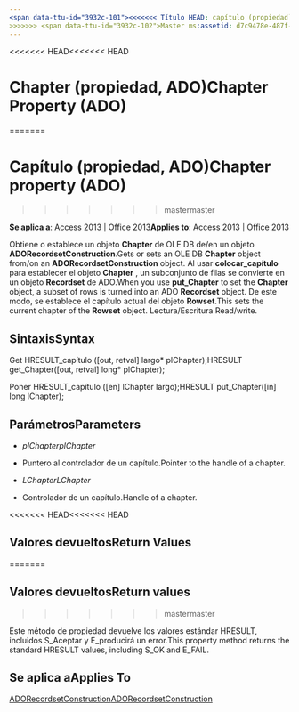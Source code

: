 ```yaml
---
<span data-ttu-id="3932c-101"><<<<<<< Título HEAD: capítulo (propiedad) (ADO) TOCTitle: capítulo (propiedad) (ADO) === título: capítulo (propiedad, ADO) TOCTitle: capítulo (propiedad, ADO)</span><span class="sxs-lookup"><span data-stu-id="3932c-101"><<<<<<< HEAD title: Chapter Property (ADO) TOCTitle: Chapter Property (ADO) ======= title: Chapter property (ADO) TOCTitle: Chapter property (ADO)</span></span>
>>>>>>> <span data-ttu-id="3932c-102">Master ms:assetid: d7c9478e-487f-7023-1dd8-5313433dbc5e ms:mtpsurl: https://msdn.microsoft.com/library/JJ250085(v=office.15) ms:contentKeyID: ms.date 48548014: 18/09/2015 mtps_version: Office.15</span><span class="sxs-lookup"><span data-stu-id="3932c-102">master ms:assetid: d7c9478e-487f-7023-1dd8-5313433dbc5e ms:mtpsurl: https://msdn.microsoft.com/library/JJ250085(v=office.15) ms:contentKeyID: 48548014 ms.date: 09/18/2015 mtps_version: v=office.15</span></span>
---
```


<span data-ttu-id="3932c-103"><<<<<<< HEAD</span><span class="sxs-lookup"><span data-stu-id="3932c-103"><<<<<<< HEAD</span></span>
# <a name="chapter-property-ado"></a><span data-ttu-id="3932c-104">Chapter (propiedad, ADO)</span><span class="sxs-lookup"><span data-stu-id="3932c-104">Chapter Property (ADO)</span></span>
=======
# <a name="chapter-property-ado"></a><span data-ttu-id="3932c-105">Capítulo (propiedad, ADO)</span><span class="sxs-lookup"><span data-stu-id="3932c-105">Chapter property (ADO)</span></span>
>>>>>>> <span data-ttu-id="3932c-106">master</span><span class="sxs-lookup"><span data-stu-id="3932c-106">master</span></span>


<span data-ttu-id="3932c-107">**Se aplica a**: Access 2013 | Office 2013</span><span class="sxs-lookup"><span data-stu-id="3932c-107">**Applies to**: Access 2013 | Office 2013</span></span>
 

<span data-ttu-id="3932c-108">Obtiene o establece un objeto **Chapter** de OLE DB de/en un objeto **ADORecordsetConstruction**.</span><span class="sxs-lookup"><span data-stu-id="3932c-108">Gets or sets an OLE DB **Chapter** object from/on an **ADORecordsetConstruction** object.</span></span> <span data-ttu-id="3932c-109">Al usar **colocar\_capítulo** para establecer el objeto **Chapter** , un subconjunto de filas se convierte en un objeto **Recordset** de ADO.</span><span class="sxs-lookup"><span data-stu-id="3932c-109">When you use **put\_Chapter** to set the **Chapter** object, a subset of rows is turned into an ADO **Recordset** object.</span></span> <span data-ttu-id="3932c-110">De este modo, se establece el capítulo actual del objeto **Rowset**.</span><span class="sxs-lookup"><span data-stu-id="3932c-110">This sets the current chapter of the **Rowset** object.</span></span> <span data-ttu-id="3932c-111">Lectura/Escritura.</span><span class="sxs-lookup"><span data-stu-id="3932c-111">Read/write.</span></span>

## <a name="syntax"></a><span data-ttu-id="3932c-112">Sintaxis</span><span class="sxs-lookup"><span data-stu-id="3932c-112">Syntax</span></span>

<span data-ttu-id="3932c-113">Get HRESULT\_capítulo (\[out, retval\] largo\* plChapter);</span><span class="sxs-lookup"><span data-stu-id="3932c-113">HRESULT get\_Chapter(\[out, retval\] long\* plChapter);</span></span>

<span data-ttu-id="3932c-114">Poner HRESULT\_capítulo (\[en\] lChapter largo);</span><span class="sxs-lookup"><span data-stu-id="3932c-114">HRESULT put\_Chapter(\[in\] long lChapter);</span></span>

## <a name="parameters"></a><span data-ttu-id="3932c-115">Parámetros</span><span class="sxs-lookup"><span data-stu-id="3932c-115">Parameters</span></span>

  - <span data-ttu-id="3932c-116">*plChapter*</span><span class="sxs-lookup"><span data-stu-id="3932c-116">*plChapter*</span></span>

  - <span data-ttu-id="3932c-117">Puntero al controlador de un capítulo.</span><span class="sxs-lookup"><span data-stu-id="3932c-117">Pointer to the handle of a chapter.</span></span>

  - <span data-ttu-id="3932c-118">*LChapter*</span><span class="sxs-lookup"><span data-stu-id="3932c-118">*LChapter*</span></span>

  - <span data-ttu-id="3932c-119">Controlador de un capítulo.</span><span class="sxs-lookup"><span data-stu-id="3932c-119">Handle of a chapter.</span></span>

<span data-ttu-id="3932c-120"><<<<<<< HEAD</span><span class="sxs-lookup"><span data-stu-id="3932c-120"><<<<<<< HEAD</span></span>
## <a name="return-values"></a><span data-ttu-id="3932c-121">Valores devueltos</span><span class="sxs-lookup"><span data-stu-id="3932c-121">Return Values</span></span>
=======
## <a name="return-values"></a><span data-ttu-id="3932c-122">Valores devueltos</span><span class="sxs-lookup"><span data-stu-id="3932c-122">Return values</span></span>
>>>>>>> <span data-ttu-id="3932c-123">master</span><span class="sxs-lookup"><span data-stu-id="3932c-123">master</span></span>

<span data-ttu-id="3932c-124">Este método de propiedad devuelve los valores estándar HRESULT, incluidos S\_Aceptar y E\_producirá un error.</span><span class="sxs-lookup"><span data-stu-id="3932c-124">This property method returns the standard HRESULT values, including S\_OK and E\_FAIL.</span></span>

## <a name="applies-to"></a><span data-ttu-id="3932c-125">Se aplica a</span><span class="sxs-lookup"><span data-stu-id="3932c-125">Applies To</span></span>

[<span data-ttu-id="3932c-126">ADORecordsetConstruction</span><span class="sxs-lookup"><span data-stu-id="3932c-126">ADORecordsetConstruction</span></span>](adorecordsetconstruction-interface-ado.md)

